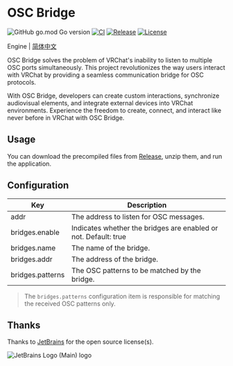 # OSC Bridge

![GitHub go.mod Go version](https://img.shields.io/github/go-mod/go-version/gizmo-ds/osc-bridge?style=flat-square)
[![CI](https://img.shields.io/github/actions/workflow/status/gizmo-ds/osc-bridge/release.yml?branch=main&label=CI&style=flat-square)](https://github.com/gizmo-ds/osc-bridge/actions/workflows/release.yml)
[![Release](https://img.shields.io/github/v/release/gizmo-ds/osc-bridge.svg?include_prereleases&style=flat-square)](https://github.com/gizmo-ds/osc-bridge/releases/latest)
[![License](https://img.shields.io/github/license/gizmo-ds/osc-bridge?style=flat-square)](./LICENSE)

Engine | [简体中文](./README_zh.md)

OSC Bridge solves the problem of VRChat's inability to listen to multiple OSC ports simultaneously. This project revolutionizes the way users interact with VRChat by providing a seamless communication bridge for OSC protocols.

With OSC Bridge, developers can create custom interactions, synchronize audiovisual elements, and integrate external devices into VRChat environments. Experience the freedom to create, connect, and interact like never before in VRChat with OSC Bridge.

## Usage

You can download the precompiled files from [Release](https://github.com/gizmo-ds/osc-bridge/releases/latest), unzip them, and run the application.

## Configuration

| Key              | Description                                                     |
| ---------------- | --------------------------------------------------------------- |
| addr             | The address to listen for OSC messages.                         |
| bridges.enable   | Indicates whether the bridges are enabled or not. Default: true |
| bridges.name     | The name of the bridge.                                         |
| bridges.addr     | The address of the bridge.                                      |
| bridges.patterns | The OSC patterns to be matched by the bridge.                   |

> The `bridges.patterns` configuration item is responsible for matching the received OSC patterns only.

## Thanks

Thanks to [JetBrains](https://jb.gg/OpenSourceSupport) for the open source license(s).

![JetBrains Logo (Main) logo](https://resources.jetbrains.com/storage/products/company/brand/logos/jb_beam.svg)

